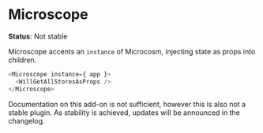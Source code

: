 # Microscope

**Status**: Not stable

Microscope accents an `instance` of Microcosm, injecting state as
props into children.

```javascript
<Microscope instance={ app }>
  <WillGetAllStoresAsProps />
</Microscope>
```

Documentation on this add-on is not sufficient, however this is also
not a stable plugin. As stability is achieved, updates will be
announced in the changelog.
